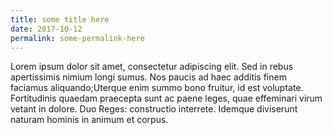 ```yaml
---
title: some title here
date: 2017-10-12
permalink: some-permalink-here
---
```

Lorem ipsum dolor sit amet, consectetur adipiscing elit. Sed in rebus apertissimis nimium longi sumus. Nos paucis ad haec additis finem faciamus aliquando;<!-- more -->Uterque enim summo bono fruitur, id est voluptate. Fortitudinis quaedam praecepta sunt ac paene leges, quae effeminari virum vetant in dolore. Duo Reges: constructio interrete. Idemque diviserunt naturam hominis in animum et corpus.